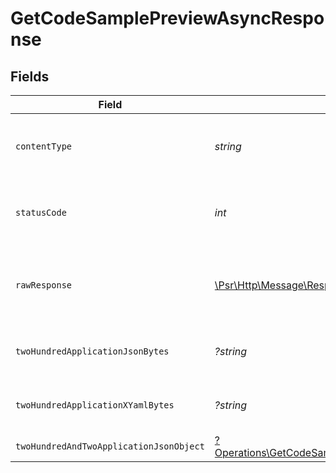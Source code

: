 # GetCodeSamplePreviewAsyncResponse


## Fields

| Field                                                                                                                 | Type                                                                                                                  | Required                                                                                                              | Description                                                                                                           |
| --------------------------------------------------------------------------------------------------------------------- | --------------------------------------------------------------------------------------------------------------------- | --------------------------------------------------------------------------------------------------------------------- | --------------------------------------------------------------------------------------------------------------------- |
| `contentType`                                                                                                         | *string*                                                                                                              | :heavy_check_mark:                                                                                                    | HTTP response content type for this operation                                                                         |
| `statusCode`                                                                                                          | *int*                                                                                                                 | :heavy_check_mark:                                                                                                    | HTTP response status code for this operation                                                                          |
| `rawResponse`                                                                                                         | [\Psr\Http\Message\ResponseInterface](https://www.php-fig.org/psr/psr-7/#33-psrhttpmessageresponseinterface)          | :heavy_check_mark:                                                                                                    | Raw HTTP response; suitable for custom response parsing                                                               |
| `twoHundredApplicationJsonBytes`                                                                                      | *?string*                                                                                                             | :heavy_minus_sign:                                                                                                    | Successfully returned codeSample overlay file                                                                         |
| `twoHundredApplicationXYamlBytes`                                                                                     | *?string*                                                                                                             | :heavy_minus_sign:                                                                                                    | Successfully returned codeSample overlay file                                                                         |
| `twoHundredAndTwoApplicationJsonObject`                                                                               | [?Operations\GetCodeSamplePreviewAsyncResponseBody](../../Models/Operations/GetCodeSamplePreviewAsyncResponseBody.md) | :heavy_minus_sign:                                                                                                    | Job is still in progress                                                                                              |